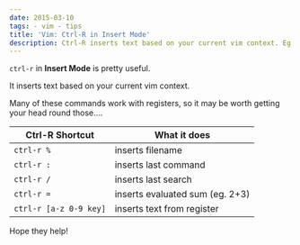 ```yaml
---
date: 2015-03-10
tags: - vim - tips
title: 'Vim: Ctrl-R in Insert Mode'
description: Ctrl-R inserts text based on your current vim context. Eg. filename, last command, last search, etc...
---
```


`ctrl-r` in **Insert Mode** is pretty useful.

It inserts text based on your current vim context.

Many of these commands work with registers, so it may be worth getting your head round those....

| Ctrl-R Shortcut        | What it does                    |
| ---------------------- | ------------------------------- |
| `ctrl-r %`             | inserts filename                |
| `ctrl-r :`             | inserts last command            |
| `ctrl-r /`             | inserts last search             |
| `ctrl-r =`             | inserts evaluated sum (eg. 2+3) |
| `ctrl-r [a-z 0-9 key]` | inserts text from register      |

Hope they help!
